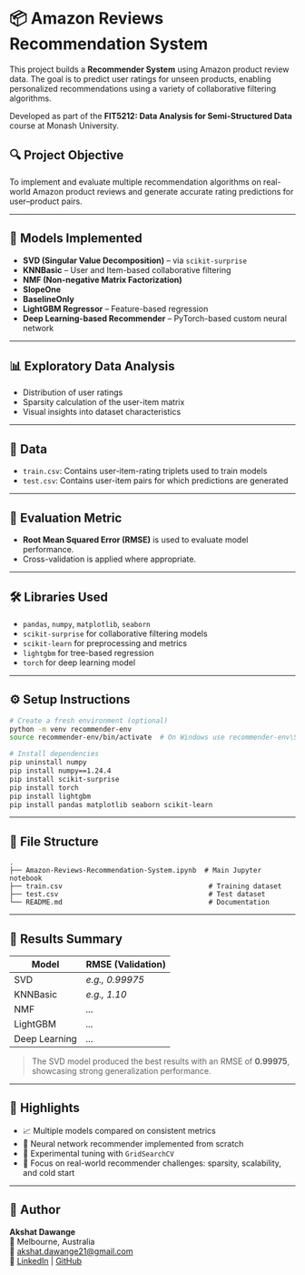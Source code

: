 
# 📦 Amazon Reviews Recommendation System

This project builds a **Recommender System** using Amazon product review data. The goal is to predict user ratings for unseen products, enabling personalized recommendations using a variety of collaborative filtering algorithms.

Developed as part of the **FIT5212: Data Analysis for Semi-Structured Data** course at Monash University.

## 🔍 Project Objective

To implement and evaluate multiple recommendation algorithms on real-world Amazon product reviews and generate accurate rating predictions for user–product pairs.

---

## 🧠 Models Implemented

- **SVD (Singular Value Decomposition)** – via `scikit-surprise`
- **KNNBasic** – User and Item-based collaborative filtering
- **NMF (Non-negative Matrix Factorization)**
- **SlopeOne**
- **BaselineOnly**
- **LightGBM Regressor** – Feature-based regression
- **Deep Learning-based Recommender** – PyTorch-based custom neural network

---

## 📊 Exploratory Data Analysis

- Distribution of user ratings
- Sparsity calculation of the user-item matrix
- Visual insights into dataset characteristics

---

## 📁 Data

- `train.csv`: Contains user-item-rating triplets used to train models
- `test.csv`: Contains user-item pairs for which predictions are generated

---

## 🧪 Evaluation Metric

- **Root Mean Squared Error (RMSE)** is used to evaluate model performance.
- Cross-validation is applied where appropriate.

---

## 🛠️ Libraries Used

- `pandas`, `numpy`, `matplotlib`, `seaborn`
- `scikit-surprise` for collaborative filtering models
- `scikit-learn` for preprocessing and metrics
- `lightgbm` for tree-based regression
- `torch` for deep learning model

---

## ⚙️ Setup Instructions

```bash
# Create a fresh environment (optional)
python -m venv recommender-env
source recommender-env/bin/activate  # On Windows use recommender-env\Scripts\activate

# Install dependencies
pip uninstall numpy
pip install numpy==1.24.4
pip install scikit-surprise
pip install torch
pip install lightgbm
pip install pandas matplotlib seaborn scikit-learn
```

---

## 🧩 File Structure

```
.
├── Amazon-Reviews-Recommendation-System.ipynb  # Main Jupyter notebook
├── train.csv                                    # Training dataset
├── test.csv                                     # Test dataset
└── README.md                                    # Documentation
```

---

## 📝 Results Summary

| Model         | RMSE (Validation) |
|---------------|-------------------|
| SVD           | *e.g., 0.99975*    |
| KNNBasic      | *e.g., 1.10*       |
| NMF           | *...*             |
| LightGBM      | *...*             |
| Deep Learning | *...*             |

> The SVD model produced the best results with an RMSE of **0.99975**, showcasing strong generalization performance.

---

## 📌 Highlights

- 📈 Multiple models compared on consistent metrics
- 🧠 Neural network recommender implemented from scratch
- 🧪 Experimental tuning with `GridSearchCV`
- 🎯 Focus on real-world recommender challenges: sparsity, scalability, and cold start

---

## 👤 Author

**Akshat Dawange**  
📍 Melbourne, Australia  
📧 [akshat.dawange21@gmail.com](mailto:akshat.dawange21@gmail.com)  
🔗 [LinkedIn](https://linkedin.com/in/akshat-dawange-871959209/) | [GitHub](https://github.com/akshatdawange)
